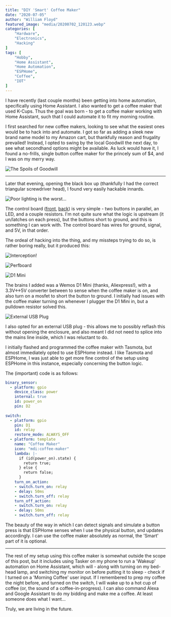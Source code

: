 ```yaml
---
title: "DIY 'Smart' Coffee Maker"
date: "2020-07-05"
author: "William Floyd"
featured_image: "media/20200702_120123.webp"
categories: [
    "Hardware",
    "Electronics",
    "Hacking"
]
tags: [
    "Hobby",
    "Home Assistant",
    "Home Automation",
    "ESPHome",
    "Coffee",
    "IOT"
]
---
```


I have recently (last couple months) been getting into home automation, specifically using Home Assistant.
I also wanted to get a coffee maker that used K-Cups.
Thus the goal was born - to get a coffee maker working with Home Assistant, such that I could automate it to fit my morning routine.

I first searched for new coffee makers, looking to see what the easiest ones would be to hack into and automate.
I got so far as adding a sleek new brand name model to my Amazon cart, but thankfully reason and frugality prevailed!
Instead, I opted to swing by the local Goodwill the next day, to see what secondhand options might be available.
As luck would have it, I found a no-frills, single button coffee maker for the princely sum of $4, and I was on my merry way.

![The Spoils of Goodwill](media/20200610_204856.webp)

***

Later that evening, opening the black box up (thankfully I had the correct triangular screwdriver head), I found very easily hackable innards.

![Poor lighting is the worst...](media/20200610_205351.webp)

The control board ([front](media/20200610_205847.webp), [back](media/20200610_205841.webp)) is very simple - two buttons in parallel, an LED, and a couple resistors.
I'm not quite sure what the logic is upstream (it un/latches on each press), but the buttons short to ground, and this is something I can work with.
The control board has wires for ground, signal, and 5V, in that order.

The ordeal of hacking into the thing, and my missteps trying to do so, is rather boring really, but it produced this:

![Interception!](media/20200702_120309.webp)

![Perfboard](media/20200702_120302.webp)

![D1 Mini](media/20200702_120328.webp)

The brains I added was a Wemos D1 Mini (thanks, Aliexpress!), with a 3.3V<->5V converter between to sense when the coffee maker is on, and also turn on a mosfet to short the button to ground.
I initially had issues with the coffee maker turning on whenever I plugger the D1 Mini in, but a pulldown resistor solved this.

![External USB Plug](media/20200702_120334.webp)

I also opted for an external USB plug - this allows me to possibly reflash this without opening the enclosure, and also meant I did not need to splice into the mains line inside, which I was reluctant to do.

I initially flashed and programmed the coffee maker with Tasmota, but almost immediately opted to use ESPHome instead.
I like Tasmota and ESPHome, I was just able to get more fine control of the setup using ESPHome in this instance, especially concerning the button logic.

The (important) code is as follows:

```yaml
binary_sensor:
  - platform: gpio
    device_class: power
    internal: true
    id: power_on
    pin: D2
    
switch:
  - platform: gpio
    pin: D1
    id: relay
    restore_mode: ALWAYS_OFF
  - platform: template
    name: "Coffee Maker"
    icon: "mdi:coffee-maker"
    lambda: |-
      if (id(power_on).state) {
        return true;
      } else {
        return false;
      }
    turn_on_action:
    - switch.turn_on: relay
    - delay: 50ms
    - switch.turn_off: relay
    turn_off_action:
    - switch.turn_on: relay
    - delay: 50ms
    - switch.turn_off: relay
```

The beauty of the way in which I can detect signals and simulate a button press is that ESPHome senses when I use the physical button, and updates accordingly.
I can use the coffee maker absolutely as normal, the 'Smart' part of it is optional.

***

The rest of my setup using this coffee maker is somewhat outside the scope of this post, but it includes using Tasker on my phone to run a 'Wakeup' automation on Home Assistant, which will  - along with turning on my bed-head lamp, and switching my monitor on before putting it to sleep - check if I turned on a 'Morning Coffee' user input.
If I remembered to prep my coffee the night before, and turned on the switch, I will wake up to a hot cup of coffee (or, the sound of a coffee-in-progress).
I can also command Alexa and Google Assistant to do my bidding and make me a coffee.
At least someone does what I want...

Truly, we are living in the future.